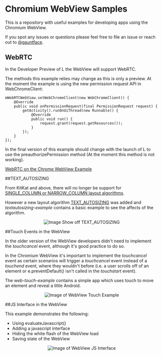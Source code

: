 Chromium WebView Samples
===========================

This is a repository with useful examples for developing apps using the Chromium WebView.

If you spot any issues or questions please feel free to file an issue or reach out to [@gauntface](http://www.twitter.com/gauntface).

## WebRTC

In the Developer Preview of L the WebView will support WebRTC.

The methods this example relies may change as this is only a preview. At the 
moment the example is using the new permission request API in WebChromeClient:

    mWebRTCWebView.setWebChromeClient(new WebChromeClient() {
        @Override
        public void onPermissionRequest(final PermissionRequest request) {
            getActivity().runOnUiThread(new Runnable() {
                @Override
                public void run() {
                    request.grant(request.getResources());
                }
            });
        }
    });

In the final version of this example should change with the launch of L to use the
preauthorizePermission method (At the moment this method is not working).

[WebRTC on the Chrome WebView Example](http://i.imgur.com/AUYL7dK.png)

##TEXT_AUTOSIZING

From KitKat and above, there will no longer be support for [SINGLE_COLUMN or NARROW_COLUMN layout algorithms](http://developer.android.com/reference/android/webkit/WebSettings.LayoutAlgorithm.html). 

However a new layout algorithm [TEXT_AUTOSIZING](http://developer.android.com/reference/android/webkit/WebSettings.LayoutAlgorithm.html) was added and *textautosizing-example* contains a basic example to see the affects of the algorithm.

<p align="center">
<img src="http://i.imgur.com/03c0isb.png" alt="Image Show off TEXT_AUTOSIZING" />
</p>

##Touch Events in the WebView

In the older version of the WebView developers didn't need to implement the *touchcancel* event, although it's good practice to do so.

In the Chromium WebView it's important to implement the *touchcancel* event as certain scenarios will  trigger a *touchcancel* event instead of a *touchend* event, where they wouldn't before (i.e. a user scrolls off of an element or e.preventDefault() isn't called in the *touchstart* event).

The *web-touch-example* contains a simple app which uses touch to move an element and reveal a little Android.

<p align="center">
<img src="http://i.imgur.com/ffz4gkV.png" alt="Image of WebView Touch Example" />
</p>

##JS Interface in the WebView

This example demonstrates the following:

  * Using evaluateJavascript()
  * Adding a javascript interface
  * Hiding the white flash of the WebView load
  * Saving state of the WebView
 
<p align="center">
<img src="http://i.imgur.com/iL4aB0r.png" alt="Image of WebView JS Interface" />
</p>